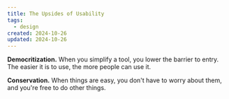 ```yaml
---
title: The Upsides of Usability
tags:
  - design
created: 2024-10-26
updated: 2024-10-26
---
```

**Democritization.** When you simplify a tool, you lower the barrier to entry. The easier it is to use, the more people can use it.

**Conservation.** When things are easy, you don't have to worry about them, and you're free to do other things.